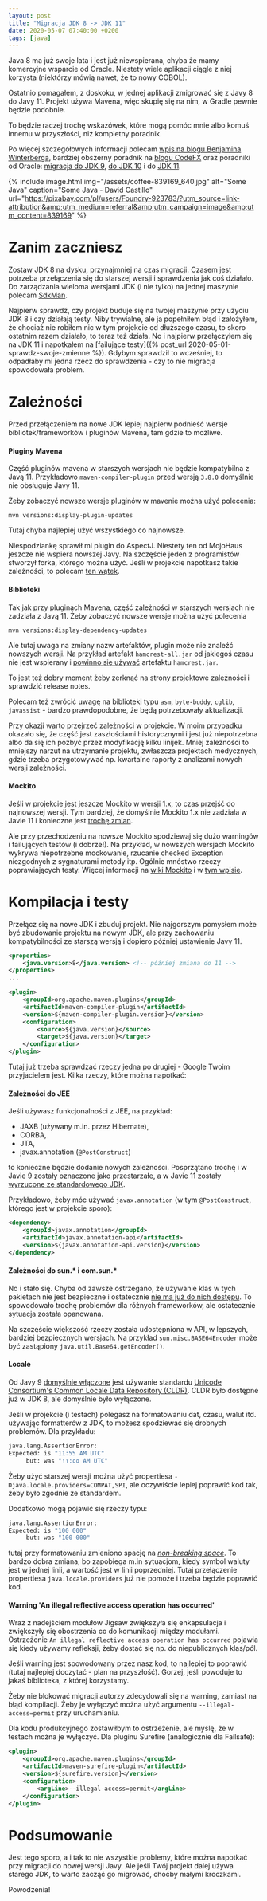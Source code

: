 ```yaml
---
layout: post
title: "Migracja JDK 8 -> JDK 11"
date: 2020-05-07 07:40:00 +0200
tags: [java]
---
```


Java 8 ma już swoje lata i jest już niewspierana, chyba że mamy komercyjne wsparcie od Oracle. Niestety wiele aplikacji ciągle z niej korzysta (niektórzy mówią nawet, że to nowy COBOL).

Ostatnio pomagałem, z doskoku, w jednej aplikacji zmigrować się z Javy 8 do Javy 11. Projekt używa Mavena, więc skupię się na nim, w Gradle pewnie będzie podobnie.

To będzie raczej trochę wskazówek, które mogą pomóc mnie albo komuś innemu w przyszłości, niż kompletny poradnik.

Po więcej szczegółowych informacji polecam [wpis na blogu Benjamina Winterberga](https://winterbe.com/posts/2018/08/29/migrate-maven-projects-to-java-11-jigsaw/), bardziej obszerny poradnik na [blogu CodeFX](https://blog.codefx.org/java/java-11-migration-guide/) oraz poradniki od Oracle: [migracja do JDK 9](https://docs.oracle.com/javase/9/migrate/toc.htm), [do JDK 10](https://docs.oracle.com/javase/10/migrate/toc.htm) i do [JDK 11](https://docs.oracle.com/en/java/javase/11/migrate/index.html).



{% include image.html
            img="/assets/coffee-839169_640.jpg"
            alt="Some Java"
            caption="Some Java - David Castillo"
            url="https://pixabay.com/pl/users/Foundry-923783/?utm_source=link-attribution&amp;utm_medium=referral&amp;utm_campaign=image&amp;utm_content=839169"
%}


# Zanim zaczniesz

Zostaw JDK 8 na dysku, przynajmniej na czas migracji. Czasem jest potrzeba przełączenia się do starszej wersji i sprawdzenia jak coś działało. Do zarządzania wieloma wersjami JDK (i nie tylko) na jednej maszynie polecam [SdkMan](https://sdkman.io/).

Najpierw sprawdź, czy projekt buduje się na twojej maszynie przy użyciu JDK 8 i czy działają testy. Niby trywialne, ale ja popełniłem błąd i założyłem, że chociaż nie robiłem nic w tym projekcie od dłuższego czasu, to skoro ostatnim razem działało, to teraz też działa. No i najpierw przełączyłem się na JDK 11 i napotkałem na [failujące testy]({% post_url 2020-05-01-sprawdz-swoje-zmienne %}). Gdybym sprawdził to wcześniej, to odpadłaby mi jedna rzecz do sprawdzenia - czy to nie migracja spowodowała problem.

# Zależności
Przed przełączeniem na nowe JDK lepiej najpierw podnieść wersje bibliotek/frameworków i pluginów Mavena, tam gdzie to możliwe.

#### Pluginy Mavena

Część pluginów mavena w starszych wersjach nie będzie kompatybilna z Javą 11. Przykładowo `maven-compiler-plugin` przed wersją `3.8.0` domyślnie nie obsługuje Javy 11.

Żeby zobaczyć nowsze wersje pluginów w mavenie można użyć polecenia:

`mvn versions:display-plugin-updates`

Tutaj chyba najlepiej użyć wszystkiego co najnowsze.

Niespodziankę sprawił mi plugin do AspectJ. Niestety ten od MojoHaus jeszcze nie wspiera nowszej Javy. Na szczęście jeden z programistów stworzył forka, którego można użyć. Jeśli w projekcie napotkasz takie zależności, to polecam [ten wątek](https://github.com/mojohaus/aspectj-maven-plugin/pull/45).

#### Biblioteki

Tak jak przy pluginach Mavena, część zależności w starszych wersjach nie zadziała z Javą 11.
Żeby zobaczyć nowsze wersje można użyć polecenia

`mvn versions:display-dependency-updates`

Ale tutaj uwaga na zmiany nazw artefaktów, plugin może nie znaleźć nowszych wersji. Na przykład artefakt `hamcrest-all.jar` od jakiegoś czasu nie jest wspierany i [powinno sie używać](http://hamcrest.org/JavaHamcrest/distributables) artefaktu `hamcrest.jar`.

To jest też dobry moment żeby zerknąć na strony projektowe zależności i sprawdzić release notes.

Polecam też zwrócić uwagę na biblioteki typu `asm`, `byte-buddy`, `cglib`, `javassist` - bardzo prawdopodobne, że będą potrzebowały aktualizacji.

Przy okazji warto przejrzeć zależności w projekcie. W moim przypadku okazało się, że część jest zaszłościami historycznymi i jest już niepotrzebna albo da się ich pozbyć przez modyfikację kilku linijek. Mniej zależności to mniejszy narzut na utrzymanie projektu, zwłaszcza projektach medycznych, gdzie trzeba przygotowywać np. kwartalne raporty z analizami nowych wersji zależności.

#### Mockito

Jeśli w projekcie jest jeszcze Mockito w wersji 1.x, to czas przejść do najnowszej wersji. Tym bardziej, że domyślnie Mockito 1.x nie zadziała w Javie 11 i konieczne jest [trochę zmian](https://github.com/mockito/mockito/issues/1419).

Ale przy przechodzeniu na nowsze Mockito spodziewaj się dużo warningów i failujących testów (i dobrze!). Na przykład, w nowszych wersjach Mockito wykrywa niepotrzebne mockowanie, rzucanie checked Exception niezgodnych z sygnaturami metody itp. Ogólnie mnóstwo rzeczy poprawiających testy. Więcej informacji na [wiki Mockito](https://github.com/mockito/mockito/wiki/What%27s-new-in-Mockito-2) i w [tym wpisie](https://asolntsev.github.io/en/2016/10/11/mockito-2.1/).


# Kompilacja i testy

Przełącz się na nowe JDK i zbuduj projekt. Nie najgorszym pomysłem może być zbudowanie projektu na nowym JDK, ale przy zachowaniu kompatybilności ze starszą wersją i dopiero później ustawienie Javy 11.

```xml
<properties>
    <java.version>8</java.version> <!-- później zmiana do 11 -->
</properties>
...

<plugin>
    <groupId>org.apache.maven.plugins</groupId>
    <artifactId>maven-compiler-plugin</artifactId>
    <version>${maven-compiler-plugin.version}</version>
    <configuration>
        <source>${java.version}</source>
        <target>${java.version}</target>
    </configuration>
</plugin>
```

Tutaj już trzeba sprawdzać rzeczy jedna po drugiej - Google Twoim przyjacielem jest. Kilka rzeczy, które można napotkać:

#### Zależności do JEE

Jeśli używasz funkcjonalności z JEE, na przykład:
- JAXB (używany m.in. przez Hibernate),
- CORBA,
- JTA,
- javax.annotation (`@PostConstruct`)

to konieczne będzie dodanie nowych zależności. Posprzątano trochę i w Javie 9 zostały oznaczone jako przestarzałe, a w Javie 11 zostały [wyrzucone ze standardowego JDK](https://openjdk.java.net/jeps/320).

Przykładowo, żeby móc używać `javax.annotation` (w tym `@PostConstruct`, którego jest w projekcie sporo):
```xml
<dependency>
    <groupId>javax.annotation</groupId>
    <artifactId>javax.annotation-api</artifactId>
    <version>${javax.annotation-api.version}</version>
</dependency>
```

#### Zależności do sun.* i com.sun.*

No i stało się. Chyba od zawsze ostrzegano, że używanie klas w tych pakietach nie jest bezpieczne i ostatecznie [nie ma już do nich dostępu](https://openjdk.java.net/jeps/260). To spowodowało trochę problemów dla różnych frameworków, ale ostatecznie sytuacja została opanowana.

Na szczęście większość rzeczy została udostępniona w API, w lepszych, bardziej bezpiecznych wersjach. Na przykład `sun.misc.BASE64Encoder` może być zastąpiony `java.util.Base64.getEncoder()`.


#### Locale

Od Javy 9 [domyślnie włączone](https://openjdk.java.net/jeps/252) jest używanie standardu [Unicode Consortium's Common Locale Data Repository (CLDR)](http://cldr.unicode.org/). CLDR było dostępne już w JDK 8, ale domyślnie było wyłączone.

Jeśli w projekcie (i testach) polegasz na formatowaniu dat, czasu, walut itd. używając formatterów z JDK, to możesz spodziewać się drobnych problemów. Dla przykładu:

```bash
java.lang.AssertionError:
Expected: is "11:55 AM UTC"
     but: was "١١:٥٥ AM UTC"
```

Żeby użyć starszej wersji można użyć propertiesa `-Djava.locale.providers=COMPAT,SPI`, ale oczywiście lepiej poprawić kod tak, żeby było zgodnie ze standardem.


Dodatkowo mogą pojawić się rzeczy typu:

```bash
java.lang.AssertionError:
Expected: is "100 000"
     but: was "100 000"
```

tutaj przy formatowaniu zmieniono spację na [*non-breaking space*](https://en.wikipedia.org/wiki/Non-breaking_space). To bardzo dobra zmiana, bo zapobiega m.in sytuacjom, kiedy symbol waluty jest w jednej linii, a wartość jest w linii poprzedniej. Tutaj przełączenie propertiesa `java.locale.providers` już nie pomoże i trzeba będzie poprawić kod.

#### Warning 'An illegal reflective access operation has occurred'

Wraz z nadejściem modułów Jigsaw zwiększyła się enkapsulacja i zwiększyły się obostrzenia co do komunikacji między modułami. Ostrzeżenie `An illegal reflective access operation has occurred` pojawia się kiedy używamy refleksji, żeby dostać się np. do niepublicznych klas/pól.

Jeśli warning jest spowodowany przez nasz kod, to najlepiej to poprawić (tutaj najlepiej doczytać - plan na przyszłość). Gorzej, jeśli powoduje to jakaś biblioteka, z której korzystamy.

Żeby nie blokować migracji autorzy zdecydowali się na warning, zamiast na błąd kompilacji. Żeby je wyłączyć można użyć argumentu `--illegal-access=permit` przy uruchamianiu.

Dla kodu produkcyjnego zostawiłbym to ostrzeżenie, ale myślę, że w testach można je wyłączyć. Dla pluginu Surefire (analogicznie dla Failsafe):

```xml
<plugin>
    <groupId>org.apache.maven.plugins</groupId>
    <artifactId>maven-surefire-plugin</artifactId>
    <version>${surefire.version}</version>
    <configuration>
        <argLine>--illegal-access=permit</argLine>
    </configuration>
</plugin>
```

# Podsumowanie

Jest tego sporo, a i tak to nie wszystkie problemy, które można napotkać przy migracji do nowej wersji Javy. Ale jeśli Twój projekt dalej używa starego JDK, to warto zacząć go migrować, choćby małymi kroczkami.

Powodzenia!